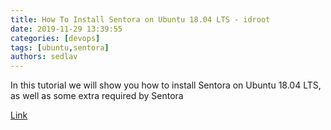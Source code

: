 ```yaml
---
title: How To Install Sentora on Ubuntu 18.04 LTS - idroot
date: 2019-11-29 13:39:55
categories: [devops]
tags: [ubuntu,sentora]
authors: sedlav
---
```


In this tutorial we will show you how to install Sentora on Ubuntu 18.04 LTS, as well as some extra required by Sentora

[Link](https://idroot.us/install-sentora-on-ubuntu-18-04/)
